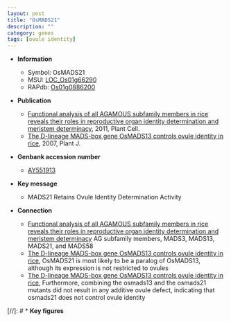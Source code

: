 ```yaml
---
layout: post
title: "OsMADS21"
description: ""
category: genes
tags: [ovule identity]
---
```


* **Information**  
    + Symbol: OsMADS21  
    + MSU: [LOC_Os01g66290](http://rice.plantbiology.msu.edu/cgi-bin/ORF_infopage.cgi?orf=LOC_Os01g66290)  
    + RAPdb: [Os01g0886200](http://rapdb.dna.affrc.go.jp/viewer/gbrowse_details/irgsp1?name=Os01g0886200)  

* **Publication**  
    + [Functional analysis of all AGAMOUS subfamily members in rice reveals their roles in reproductive organ identity determination and meristem determinacy](http://www.ncbi.nlm.nih.gov/pubmed?term=Functional+analysis+of+all+AGAMOUS+subfamily+members+in+rice+reveals+their+roles+in+reproductive+organ+identity+determination+and+meristem+determinacy%5BTitle%5D), 2011, Plant Cell.
    + [The D-lineage MADS-box gene OsMADS13 controls ovule identity in rice](http://www.ncbi.nlm.nih.gov/pubmed?term=The+D-lineage+MADS-box+gene+OsMADS13+controls+ovule+identity+in+rice%5BTitle%5D), 2007, Plant J.

* **Genbank accession number**  
    + [AY551913](http://www.ncbi.nlm.nih.gov/nuccore/AY551913)

* **Key message**  
    + MADS21 Retains Ovule Identity Determination Activity

* **Connection**  
    + [Functional analysis of all AGAMOUS subfamily members in rice reveals their roles in reproductive organ identity determination and meristem determinacy](Oryza+sativa) AG subfamily members, MADS3, MADS13, MADS21, and MADS58
    + [The D-lineage MADS-box gene OsMADS13 controls ovule identity in rice](http://www.ncbi.nlm.nih.gov/pubmed?term=The+D-lineage+MADS-box+gene+OsMADS13+controls+ovule+identity+in+rice%5BTitle%5D), OsMADS21 is most likely to be a paralog of OsMADS13, although its expression is not restricted to ovules
    + [The D-lineage MADS-box gene OsMADS13 controls ovule identity in rice](http://www.ncbi.nlm.nih.gov/pubmed?term=The+D-lineage+MADS-box+gene+OsMADS13+controls+ovule+identity+in+rice%5BTitle%5D), Furthermore, combining the osmads13 and the osmads21 mutants did not result in any additive ovule defect, indicating that osmads21 does not control ovule identity

[//]: # * **Key figures**  


